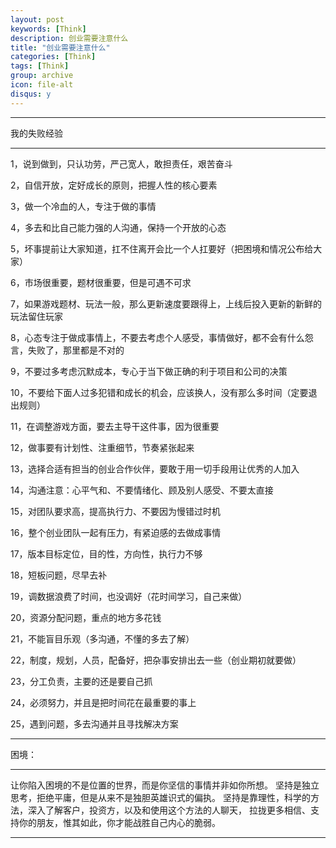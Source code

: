 ```yaml
---
layout: post
keywords: [Think]
description: 创业需要注意什么
title: "创业需要注意什么"
categories: [Think]
tags: [Think]
group: archive
icon: file-alt
disqus: y
---
```


---
我的失败经验

----
1，说到做到，只认功劳，严己宽人，敢担责任，艰苦奋斗

2，自信开放，定好成长的原则，把握人性的核心要素

3，做一个冷血的人，专注于做的事情

4，多去和比自己能力强的人沟通，保持一个开放的心态

5，坏事提前让大家知道，扛不住离开会比一个人扛要好（把困境和情况公布给大家）

6，市场很重要，题材很重要，但是可遇不可求

7，如果游戏题材、玩法一般，那么更新速度要跟得上，上线后投入更新的新鲜的玩法留住玩家

8，心态专注于做成事情上，不要去考虑个人感受，事情做好，都不会有什么怨言，失败了，那里都是不对的

9，不要过多考虑沉默成本，专心于当下做正确的利于项目和公司的决策

10，不要给下面人过多犯错和成长的机会，应该换人，没有那么多时间（定要退出规则）

11，在调整游戏方面，要去主导干这件事，因为很重要

12，做事要有计划性、注重细节，节奏紧张起来

13，选择合适有担当的创业合作伙伴，要敢于用一切手段用让优秀的人加入

14，沟通注意：心平气和、不要情绪化、顾及别人感受、不要太直接

15，对团队要求高，提高执行力、不要因为慢错过时机

16，整个创业团队一起有压力，有紧迫感的去做成事情

17，版本目标定位，目的性，方向性，执行力不够

18，短板问题，尽早去补

19，调数据浪费了时间，也没调好（花时间学习，自己来做）

20，资源分配问题，重点的地方多花钱

21，不能盲目乐观（多沟通，不懂的多去了解）

22，制度，规划，人员，配备好，把杂事安排出去一些（创业期初就要做）

23，分工负责，主要的还是要自己抓

24，必须努力，并且是把时间花在最重要的事上

25，遇到问题，多去沟通并且寻找解决方案


---
困境：

---
让你陷入困境的不是位置的世界，而是你坚信的事情并非如你所想。
坚持是独立思考，拒绝平庸，但是从来不是独胆英雄识式的偏执。
坚持是靠理性，科学的方法，深入了解客户，投资方，以及和使用这个方法的人聊天，
拉拢更多相信、支持你的朋友，惟其如此，你才能战胜自己内心的脆弱。

----

